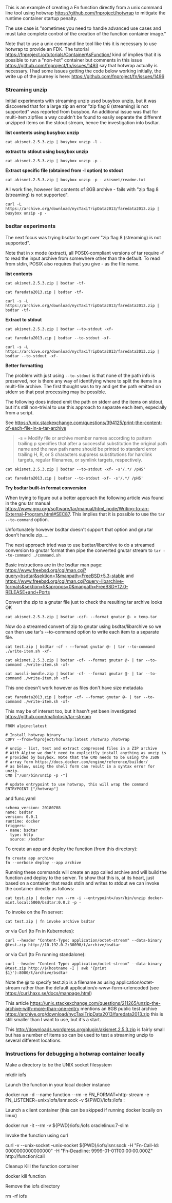 This is an example of creating a Fn function directly from a unix command line tool using hotwrap https://github.com/fnproject/hotwrap to mitigate the runtime container startup penalty.

The use case is "sometimes you need to handle advanced use cases and must take complete control of the creation of the function container image."

Note that to use a unix command line tool like this it is necessary to use hotwrap to provide an FDK. The tutorial https://fnproject.io/tutorials/ContainerAsFunction/ kind of implies that it is possible to run a "non-hot" container but comments in this issue https://github.com/fnproject/fn/issues/1493 say that hotwrap actually is necessary. I had some issues getting the code below working initially, the write up of the journey is here: https://github.com/fnproject/fn/issues/1496

### Streaming unzip
Initial experiments with streaming unzip used busybox unzip, but it was discovered that for a large zip an error "zip flag 8 (streaming) is not supported" was reported from busybox. An additional issue was that for multi-item zipfiles a way couldn't be found to easily separate the different unzipped items on the stdout stream, hence the investigation into bsdtar.

**list contents using busybox unzip**
```
cat akismet.2.5.3.zip | busybox unzip -l -
```

**extract to stdout using busybox unzip**
```
cat akismet.2.5.3.zip | busybox unzip -p -
```

**Extract specific file (obtained from -l option) to stdout**
```
cat akismet.2.5.3.zip | busybox unzip -p - akismet/readme.txt
```
All work fine, however list contents of 8GB archive - fails with "zip flag 8 (streaming) is not supported".
```
curl -L https://archive.org/download/nycTaxiTripData2013/faredata2013.zip | busybox unzip -p -
```

### bsdtar experiments
The next focus was trying bsdtar to get over "zip flag 8 (streaming) is not supported".

Note that in x mode (extract), all POSIX-compliant versions of tar require -f to read the input archive from somewhere other than the default. To read from stdin, POSIX also requires that you give - as the file name.

**list contents**
```
cat akismet.2.5.3.zip | bsdtar -tf-
```
```
cat faredata2013.zip | bsdtar -tf-
```
```
curl -s -L https://archive.org/download/nycTaxiTripData2013/faredata2013.zip | bsdtar -tf-
```

**Extract to stdout**
```
cat akismet.2.5.3.zip | bsdtar --to-stdout -xf-
```
```
cat faredata2013.zip | bsdtar --to-stdout -xf-
```
```
curl -s -L https://archive.org/download/nycTaxiTripData2013/faredata2013.zip | bsdtar --to-stdout -xf-
```

**Better formatting**

The problem with just using `--to-stdout` is that none of the path info is preserved, nor is there any way of identifying where to split the items in a multi-file archive. The first thought was to try and get the path emitted on stderr so that post processing may be possible.

The following does indeed emit the path on stderr and the items on stdout, but it's still non-trivial to use this approach to separate each item, especially from a script.

See https://unix.stackexchange.com/questions/394125/print-the-content-of-each-file-in-a-tar-archive
> -s = Modify file or archive member names according to pattern
trailing p specifies that after a successful substitution the original path name and the new	path name should be printed to standard	error
trailing H, R, or S characters suppress substitutions for hardlink targets, regular filenames, or symlink targets, respectively.
```
cat akismet.2.5.3.zip | bsdtar --to-stdout -xf- -s'/.*/ /pHS'
```
```
cat faredata2013.zip | bsdtar --to-stdout -xf- -s'/.*/ /pHS'
```

**Try bsdtar built-in format conversion**

When trying to figure out a better approach the following article was found in the gnu tar manual https://www.gnu.org/software/tar/manual/html_node/Writing-to-an-External-Program.html#SEC87. This implies that it is possible to use the `tar --to-command` option.

Unfortunately however bsdtar doesn't support that option and gnu tar doen't handle zip.....

The next approach tried was to use bsdtar/libarchive to do a streamed conversion to gnutar format then pipe the converted gnutar stream to `tar --to-command ./command.sh`

Basic instructions are in the bsdtar man page: https://www.freebsd.org/cgi/man.cgi?query=bsdtar&sektion=1&manpath=FreeBSD+5.3-stable and https://www.freebsd.org/cgi/man.cgi?query=libarchive-formats&sektion=5&apropos=0&manpath=FreeBSD+12.0-RELEASE+and+Ports


Convert the zip to a gnutar file just to check the resulting tar archive looks OK
```
cat akismet.2.5.3.zip | bsdtar -czf- --format gnutar @- > temp.tar
```

Now do a streamed convert of zip to gnutar using bsdtar/libarchive so we can then use tar's --to-command option to write each item to a separate file.
```
cat test.zip | bsdtar -cf - --format gnutar @- | tar --to-command ./write-item.sh -xf-
```
```
cat akismet.2.5.3.zip | bsdtar -cf- --format gnutar @- | tar --to-command ./write-item.sh -xf-
```
```
cat awscli-bundle.zip | bsdtar -cf- --format gnutar @- | tar --to-command ./write-item.sh -xf-
```

This one doesn't work however as files don't have size metadata
```
cat faredata2013.zip | bsdtar -cf- --format gnutar @- | tar --to-command ./write-item.sh -xf-
```

This may be of interest too, but it hasn't yet been investigated https://github.com/mafintosh/tar-stream


```
FROM alpine:latest

# Install hotwrap binary
COPY --from=fnproject/hotwrap:latest /hotwrap /hotwrap 

# unzip - list, test and extract compressed files in a ZIP archive
# With Alpine we don't need to explicitly install anything as unzip is
# provided by busybox. Note that the CMD needs to be using the JSON
# array form https://docs.docker.com/engine/reference/builder/
# as below, using the shell form can result in a syntax error for unzip.
CMD ["/usr/bin/unzip -p -"]

# update entrypoint to use hotwrap, this will wrap the command 
ENTRYPOINT ["/hotwrap"]
```
and func.yaml
```
schema_version: 20180708
name: bsdtar
version: 0.0.1
runtime: docker
triggers:
- name: bsdtar
  type: http
  source: /bsdtar
```

To create an app and deploy the function (from this directory):
```
fn create app archive
fn --verbose deploy --app archive
```

Running these commands will create an app called archive and will build the function and deploy to the server. To show that this is, at its heart, just based on a container that reads stdin and writes to stdout we can invoke the container directly as follows:
```
cat test.zip | docker run --rm -i --entrypoint=/usr/bin/unzip docker-mint.local:5000/bsdtar:0.0.2 -p -
```
To invoke on the Fn server:
```
cat test.zip | fn invoke archive bsdtar
```
or via Curl (to Fn in Kubernetes):
```
curl --header "Content-Type: application/octet-stream" --data-binary @test.zip http://10.192.0.2:30090/t/archive/bsdtar
```
or via Curl (to Fn running standalone):
```
curl --header "Content-Type: application/octet-stream" --data-binary @test.zip http://$(hostname -I | awk '{print $1}'):8080/t/archive/bsdtar
```
Note the @ to specify test.zip is a filename as using application/octet-stream rather than the default application/x-www-form-urlencoded (see https://curl.haxx.se/docs/manpage.html)


This article https://unix.stackexchange.com/questions/211265/unzip-the-archive-with-more-than-one-entry mentions an 8GB public test archive https://archive.org/download/nycTaxiTripData2013/faredata2013.zip this is still smaller than I want to use, but it's a start.

This http://downloads.wordpress.org/plugin/akismet.2.5.3.zip is fairly small but has a number of items so can be used to test a streaming unzip to several different locations.

### Instructions for debugging a hotwrap container locally
Make a directory to be the UNIX socket filesystem

mkdir iofs

Launch the function in your local docker instance

docker run -d --name function --rm -e FN_FORMAT=http-stream -e FN_LISTENER=unix:/iofs/lsnr.sock -v ${PWD}/iofs:/iofs <function-image>:<image-tag>

Launch a client container (this can be skipped if running docker locally on linux)

docker run -it --rm -v ${PWD}/iofs:/iofs oraclelinux:7-slim

Invoke the function using curl

curl -v --unix-socket –unix-socket ${PWD}/iofs/lsnr.sock -H "Fn-Call-Id: 0000000000000000" -H "Fn-Deadline: 9999-01-01T00:00:00.000Z" http://function/call

Cleanup
Kill the function container

docker kill function

Remove the iofs directory

rm -rf iofs


